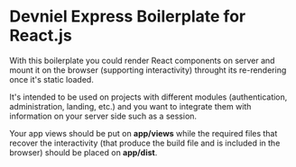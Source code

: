 # Devniel Express Boilerplate for React.js

With this boilerplate you could render React components on server and mount it on the browser (supporting interactivity) throught its re-rendering once it's static loaded.

It's intended to be used on projects with different modules (authentication, administration, landing, etc.) and you want to integrate them with information on your server side such as a session.

Your app views should be put on **app/views** while the required files that recover the interactivity (that produce the build file and is included in the browser) should be placed on **app/dist**.

